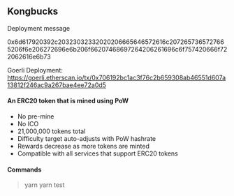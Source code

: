  
 ## Kongbucks  


Deployment message 

0x6d617920392c20323032332020206665646572616c2072657365727665206f6e206272696e6b206f66207468697264206261696c6f757420666f722062616e6b73


Goerli Deployment: 
https://goerli.etherscan.io/tx/0x706192bc1ac3f76c2b659308ab46551d607a13812f246ac9a267bae4ee72a0d5


 #### An ERC20 token that is mined using PoW  
  
  * No pre-mine 
  * No ICO
  * 21,000,000 tokens total
  * Difficulty target auto-adjusts with PoW hashrate
  * Rewards decrease as more tokens are minted 
  * Compatible with all services that support ERC20 tokens
  


 #### Commands 

 > yarn 
 > yarn test 
    
